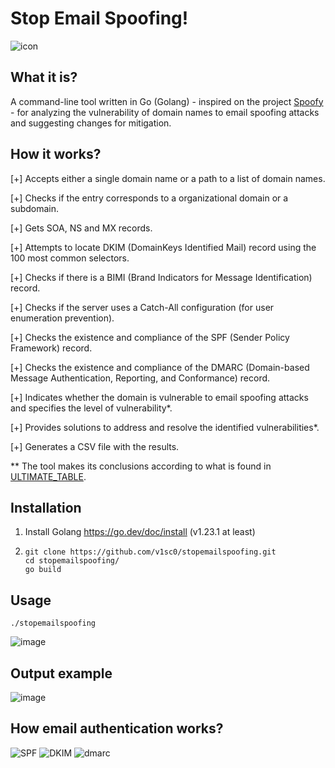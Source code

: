 # Stop Email Spoofing!

![icon](https://github.com/user-attachments/assets/ed99d036-9c17-4ef2-9ea0-d8bc5c0d6e9d)

## What it is?
A command-line tool written in Go (Golang) - inspired on the project [Spoofy](https://github.com/MattKeeley/Spoofy) - for analyzing the vulnerability of domain names to email spoofing attacks and suggesting changes for mitigation.

## How it works?
[+] Accepts either a single domain name or a path to a list of domain names.

[+] Checks if the entry corresponds to a organizational domain or a subdomain.

[+] Gets SOA, NS and MX records.

[+] Attempts to locate DKIM (DomainKeys Identified Mail) record using the 100 most common selectors.

[+] Checks if there is a BIMI (Brand Indicators for Message Identification) record.

[+] Checks if the server uses a Catch-All configuration (for user enumeration prevention).

[+] Checks the existence and compliance of the SPF (Sender Policy Framework) record.

[+] Checks the existence and compliance of the DMARC (Domain-based Message Authentication, Reporting, and Conformance) record.

[+] Indicates whether the domain is vulnerable to email spoofing attacks and specifies the level of vulnerability*.

[+] Provides solutions to address and resolve the identified vulnerabilities*.

[+] Generates a CSV file with the results.

** The tool makes its conclusions according to what is found in [ULTIMATE_TABLE](https://github.com/v1sc0/stopemailspoofing/blob/main/ULTIMATE_TABLE.xlsx).

## Installation

1. Install Golang https://go.dev/doc/install (v1.23.1 at least)
   
2. ```
   git clone https://github.com/v1sc0/stopemailspoofing.git
   cd stopemailspoofing/
   go build

## Usage

```
./stopemailspoofing
```

![image](https://github.com/user-attachments/assets/c8d67219-f340-4633-ad53-bfa173c92761)

## Output example

![image](https://github.com/user-attachments/assets/d6d48ec1-c92c-415c-a811-693ce91b1edc)

## How email authentication works?
![SPF](https://github.com/user-attachments/assets/1df74b73-2c3d-4e91-904e-5bd20be19fc2)
![DKIM](https://github.com/user-attachments/assets/0381047b-99be-42da-bca8-e48aa37e9316)
![dmarc](https://github.com/user-attachments/assets/8f5239ab-7044-465d-9fed-bf1bf20ebe12)



